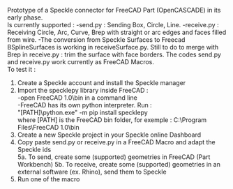 Prototype of a Speckle connector for FreeCAD Part (OpenCASCADE) in its early phase.  
Is currently supported : 
-send.py : Sending Box, Circle, Line.
-receive.py : Receiving Circle, Arc, Curve, Brep with straight or arc edges and faces filled from wire. 
  -The conversion from Speckle Surfaces to Freecad BSplineSurfaces is working in receiveSurface.py. Still to do to merge with Brep in receive.py : trim the surface with face borders.
The codes send.py and receive.py work currently as FreeCAD Macros.  
To test it :  
1. Create a Speckle account and install the Speckle manager  
2. Import the specklepy library inside FreeCAD :  
   -open FreeCAD 1.0\bin in a command line  
   -FreeCAD has its own python interpreter. Run :  
       "[PATH]\python.exe" -m pip install specklepy  
     where [PATH] is the FreeCAD bin folder, for exemple : C:\Program Files\FreeCAD 1.0\bin  
3. Create a new Speckle project in your Speckle online Dashboard  
4. Copy paste send.py or receive.py in a FreeCAD Macro and adapt the Speckle ids  
5a. To send, create some (supported) geometries in FreeCAD (Part Workbench)
5b. To receive, create some (supported) geometries in an external software (ex. Rhino), send them to Speckle
6. Run one of the macro  
